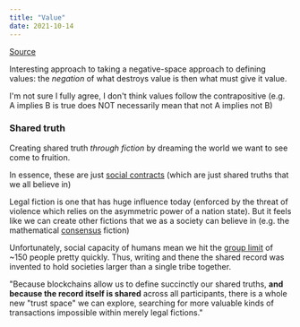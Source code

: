 ```yaml
---
title: "Value"
date: 2021-10-14
---
```


[Source](https://kernel.community/en/learn/module-1/value)

Interesting approach to taking a negative-space approach to defining values: the *negation* of what destroys value is then what must give it value.

I'm not sure I fully agree, I don't think values follow the contrapositive (e.g. A implies B is true does NOT necessarily mean that not A implies not B)

### Shared truth
Creating shared truth *through fiction* by dreaming the world we want to see come to fruition. 

In essence, these are just [social contracts](thoughts/social-contracts.md) (which are just shared truths that we all believe in)

Legal fiction is one that has huge influence today (enforced by the threat of violence which relies on the asymmetric power of a nation state). But it feels like we can create other fictions that we as a society can believe in (e.g. the mathematical [consensus](thoughts/consensus.md) fiction)

Unfortunately, social capacity of humans mean we hit the [group limit](thoughts/group-limits.md) of ~150 people pretty quickly. Thus, writing and thene the shared record was invented to hold societies larger than a single tribe together.

"Because blockchains allow us to define succinctly our shared truths, **and because the record itself is shared** across all participants, there is a whole new "trust space" we can explore, searching for more valuable kinds of transactions impossible within merely legal fictions."
